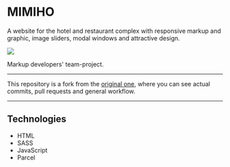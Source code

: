 # MIMIHO

A website for the hotel and restaurant complex with responsive markup and
graphic, image sliders, modal windows and attractive design.

![](https://cdn.sanity.io/images/i8b97vbz/production/5070da22da11ab40dae5e7fe01ac36c8f7f0c2e6-2044x1512.jpg)

Markup developers' team-project.

---

This repository is a fork from the
[original one](https://github.com/OleksiiFedorenko/goit-team-project-01), where
you can see actual commits, pull requests and general workflow.

---

## Technologies

- HTML
- SASS
- JavaScript
- Parcel

